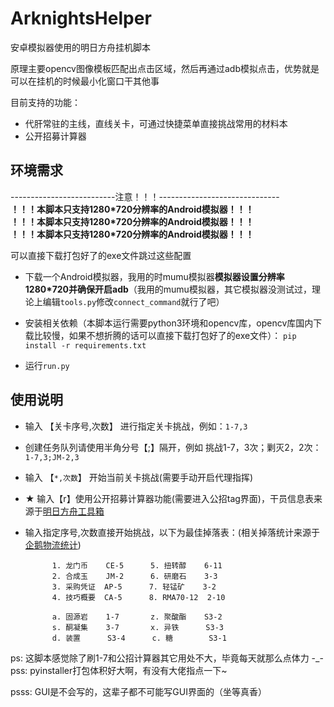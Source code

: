 ArknightsHelper
====================================================================
安卓模拟器使用的明日方舟挂机脚本

原理主要opencv图像模板匹配出点击区域，然后再通过adb模拟点击，优势就是可以在挂机的时候最小化窗口干其他事

目前支持的功能：
   * 代肝常驻的主线，直线关卡，可通过快捷菜单直接挑战常用的材料本
   * 公开招募计算器

环境需求
--------------------------------------------------------------------

--------------------------注意！！！------------------------------  
**！！！本脚本只支持1280*720分辨率的Android模拟器！！！**  
**！！！本脚本只支持1280*720分辨率的Android模拟器！！！**  
**！！！本脚本只支持1280*720分辨率的Android模拟器！！！**  

可以直接下载打包好了的exe文件跳过这些配置

* 下载一个Android模拟器，我用的时mumu模拟器**模拟器设置分辨率1280*720并确保开启adb**（我用的mumu模拟器，其它模拟器没测试过，理论上编辑`tools.py`修改`connect_command`就行了吧）

* 安装相关依赖（本脚本运行需要python3环境和opencv库，opencv库国内下载比较慢，如果不想折腾的话可以直接下载打包好了的exe文件）：
`pip install -r requirements.txt`

* 运行`run.py`

使用说明
--------------------------------------------------------------------
* 输入 【关卡序号,次数】 进行指定关卡挑战，例如：`1-7,3`
*  创建任务队列请使用半角分号【;】隔开，例如 挑战1-7，3次；剿灭2，2次：`1-7,3;JM-2,3`
* 输入 【`*,次数`】 开始当前关卡挑战(需要手动开启代理指挥)

* ★ 输入【r】使用公开招募计算器功能(需要进入公招tag界面)，干员信息表来源于[明日方舟工具箱](https://aktools.graueneko.xyz/)

* 输入指定序号,次数直接开始挑战，以下为最佳掉落表：(相关掉落统计来源于[企鹅物流统计](https://penguin-stats.io/))

            1. 龙门币    CE-5      5. 扭转醇    6-11
            2. 合成玉    JM-2      6. 研磨石    3-3
            3. 采购凭证  AP-5      7. 轻锰矿    3-2
            4. 技巧概要  CA-5      8. RMA70-12  2-10

            a. 固源岩    1-7       z. 聚酸酯    S3-2
            s. 酮凝集    3-7       x. 异铁      S3-3
            d. 装置      S3-4      c. 糖        S3-1


ps:  这脚本感觉除了刷1-7和公招计算器其它用处不大，毕竟每天就那么点体力 -_-  
pss:  pyinstaller打包体积好大啊，有没有大佬指点一下~  
  
  
  
  
  
  
  
  
  
  
  
  
  
  
  
  
  
  
  
  
  
  
  
  
  
  
  
  
  
  
  
  
  
  
  
  
  
  
  
  
  
  
  
  
  
  
  
  
  
  
  
  
  
  
  
psss: GUI是不会写的，这辈子都不可能写GUI界面的（坐等真香）  
